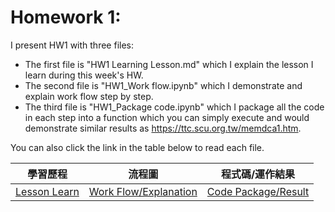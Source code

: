 # Homework 1:

I present HW1 with three files:
* The first file is "HW1 Learning Lesson.md" which I explain the lesson I learn during this week's HW.
* The second file is "HW1_Work flow.ipynb" which I demonstrate and explain work flow step by step.
* The third file is "HW1_Package code.ipynb" which I package all the code in each step into a function which you can simply execute and would demonstrate similar results as https://ttc.scu.org.tw/memdca1.htm. <br />

You can also click the link in the table below to read each file.
<br />

|學習歷程|流程圖|程式碼/運作結果|
|-------|------|-------------|
|[Lesson Learn](https://github.com/EnChiSu/Financial-Engineering/blob/master/Mortgage%20balance%20sheet/HW1%20Learning%20Lesson.md)|[Work Flow/Explanation](https://github.com/EnChiSu/Financial-Engineering/blob/master/HW1/HW1_Work%20flow.ipynb)|[Code Package/Result](https://github.com/EnChiSu/Financial-Engineering/blob/master/Mortgage%20balance%20sheet/HW1_Package%20code.ipynb)|
